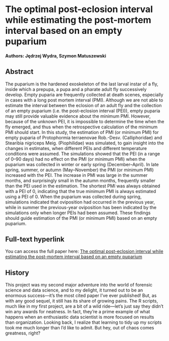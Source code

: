 # The optimal post-eclosion interval while estimating the post-mortem interval based on an empty puparium

#### Authors: Jędrzej Wydra, Szymon Matuszewski

## Abstract
The puparium is the hardened exoskeleton of the last larval instar of a fly, inside which a prepupa, a pupa and a pharate adult fly successively develop. Empty puparia are frequently collected at death scenes, especially in cases with a long post mortem interval (PMI). Although we are not able to estimate the interval between the eclosion of an adult fly and the collection of an empty puparium (i.e. the post-eclosion interval (PEI)), empty puparia may still provide valuable evidence about the minimum PMI. However, because of the unknown PEI, it is impossible to determine the time when the fly emerged, and thus when the retrospective calculation of the minimum PMI should start. In this study, the estimation of PMI (or minimum PMI) for empty puparia of Protophormia terraenovae Rob.-Desv. (Calliphoridae) and Stearibia nigriceps Meig. (Piophilidae) was simulated, to gain insight into the changes in estimates, when different PEIs and different temperature conditions were assumed. The simulations showed that the PEI (in a range of 0–90 days) had no effect on the PMI (or minimum PMI) when the puparium was collected in winter or early spring (December–April). In late spring, summer, or autumn (May–November) the PMI (or minimum PMI) increased with the PEI. The increase in PMI was large in the summer months, and surprisingly small in the autumn months, frequently smaller than the PEI used in the estimation. The shortest PMI was always obtained with a PEI of 0, indicating that the true minimum PMI is always estimated using a PEI of 0. When the puparium was collected during spring, simulations indicated that oviposition had occurred in the previous year, while in summer the previous-year oviposition has been indicated by the simulations only when longer PEIs had been assumed. These findings should guide estimation of the PMI (or minimum PMI) based on an empty puparium.

## Full-text hyperlink
You can access the full paper here: [The optimal post-eclosion interval while estimating the post-mortem interval based on an empty puparium](https://doi.org/10.1007/s12024-020-00328-y)

## History
This project was my second major adventure into the world of forensic science and data science, and to my delight, it turned out to be an enormous success—it’s the most cited paper I’ve ever published! But, as with any good sequel, it still has its share of growing pains. The R scripts, much like in my first project, are a bit of a wild ride—let’s just say they didn’t win any awards for neatness. In fact, they’re a prime example of what happens when an enthusiastic data scientist is more focused on results than organization. Looking back, I realize that learning to tidy up my scripts took me much longer than I’d like to admit. But hey, out of chaos comes greatness, right?
